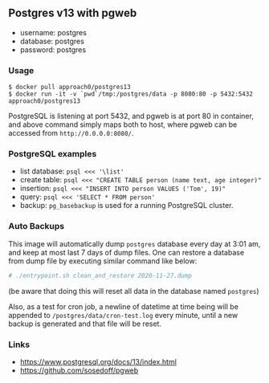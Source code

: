 ## Postgres v13 with pgweb

* username: postgres
* database: postgres
* password: postgres

### Usage
```
$ docker pull approach0/postgres13
$ docker run -it -v `pwd`/tmp:/postgres/data -p 8080:80 -p 5432:5432 approach0/postgres13
```
PostgreSQL is listening at port 5432, and pgweb is at port 80 in container, and above
command simply maps both to host, where pgweb can be accessed from `http://0.0.0.0:8080/`.

### PostgreSQL examples
* list database: `psql <<< '\list'`
* create table: `psql <<< "CREATE TABLE person (name text, age integer)"`
* insertion: `psql <<< "INSERT INTO person VALUES ('Tom', 19)"`
* query: `psql <<< 'SELECT * FROM person'`
* backup: `pg_basebackup` is used for a running PostgreSQL cluster.

### Auto Backups
This image will automatically dump `postgres` database every day at 3:01 am, and keep at most last 7 days of dump files.
One can restore a database from dump file by executing similar command like below:
```sh
# ./entrypoint.sh clean_and_restore 2020-11-27.dump
```
(be aware that doing this will reset all data in the database named `postgres`)

Also, as a test for cron job, a newline of datetime at time being will be appended to `/postgres/data/cron-test.log` every minute, until a new backup is generated and that file will be reset.

### Links
* https://www.postgresql.org/docs/13/index.html
* https://github.com/sosedoff/pgweb
